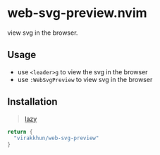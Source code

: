 # web-svg-preview.nvim

view svg in the browser.

## Usage

- use `<leader>g` to view the svg in the browser
- use `:WebSvgPreview` to view svg in the browser

## Installation

> [lazy](https://lazyvim.org)

```lua
return {
  "virakkhun/web-svg-preview"
}
```
